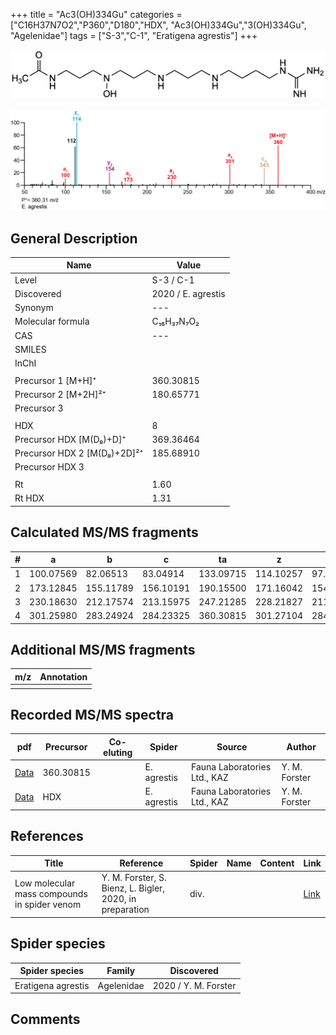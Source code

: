 +++
title = "Ac3(OH)334Gu"
categories = ["C16H37N7O2","P360","D180","HDX",
"Ac3(OH)334Gu","3(OH)334Gu",
"Agelenidae"]
tags = ["S-3","C-1",
"Eratigena agrestis"]
+++

![](/img/Ac3(OH)334Gu.png)

![](/img_MSMS/360_Ac3(OH)334Gu_Ea.png?classes=border)

## General Description

| Name                       | Value              |
|----------------------------|--------------------|
| Level                      | S-3 / C-1          |
| Discovered                 | 2020 / E. agrestis |
| Synonym                    | ---                |
| Molecular formula          | C₁₆H₃₇N₇O₂                   |
| CAS                        | ---                |
| SMILES |   |
| InChI  |   |
|                            |                    |
| Precursor 1 [M+H]⁺         | 360.30815                   |
| Precursor 2 [M+2H]²⁺       | 180.65771                   |
| Precursor 3                |                    |
|                            |                    |
| HDX                        | 8                   |
| Precursor HDX   [M(D₈)+D]⁺   | 369.36464                   |
| Precursor HDX 2 [M(D₈)+2D]²⁺ | 185.68910                   |
| Precursor HDX 3            |                    |
|                            |                    |
| Rt                         | 1.60                   |
| Rt HDX                     | 1.31                   |

## Calculated MS/MS fragments

| # | a         | b         | c         | ta        | z         | y         | tz        |
|---|-----------|-----------|-----------|-----------|-----------|-----------|-----------|
| 1 | 100.07569 | 82.06513 | 83.04914 | 133.09715 | 114.10257 | 97.07602 | 131.12912 |
| 2 | 173.12845 | 155.11789 | 156.10191 | 190.15500 | 171.16042 | 154.13387 | 188.18697 |
| 3 | 230.18630 | 212.17574 | 213.15975 | 247.21285 | 228.21827 | 211.19172 | 261.23974 |
| 4 | 301.25980 | 283.24924 | 284.23325 | 360.30815 | 301.27104 | 284.24449 | 318.29759 |


## Additional MS/MS fragments

| m/z | Annotation |
|-----|------------|
|     |            |

## Recorded MS/MS spectra

| pdf                                             | Precursor | Co-eluting | Spider      | Source                       | Author        |
|-------------------------------------------------|-----------|------------|-------------|------------------------------|---------------|
| [Data](/pdf/E-agrestis/360_Ac3(OH)334Gu_Ea.pdf)   | 360.30815 |            | E. agrestis | Fauna Laboratories Ltd., KAZ | Y. M. Forster |
| [Data](/pdf/E-agrestis/360_Ac3(OH)334Gu_Ea_HDX.pdf)   | HDX |            | E. agrestis | Fauna Laboratories Ltd., KAZ | Y. M. Forster |

## References

| Title | Reference | Spider | Name | Content | Link |
|-------|-----------|--------|------|---------|------|
| Low molecular mass compounds in spider venom      | Y. M. Forster, S. Bienz, L. Bigler, 2020, in preparation          | div.       |   |   | [Link](unknown) |

## Spider species

| Spider species     | Family     | Discovered           |
|--------------------|------------|----------------------|
| Eratigena agrestis | Agelenidae | 2020 / Y. M. Forster |

## Comments